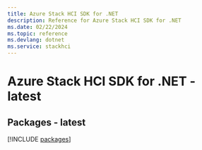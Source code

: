 ```yaml
---
title: Azure Stack HCI SDK for .NET
description: Reference for Azure Stack HCI SDK for .NET
ms.date: 02/22/2024
ms.topic: reference
ms.devlang: dotnet
ms.service: stackhci
---
```

# Azure Stack HCI SDK for .NET - latest
## Packages - latest
[!INCLUDE [packages](stack-hci-index.md)]